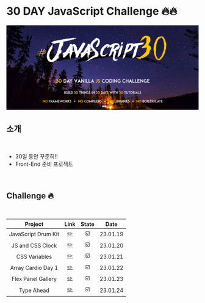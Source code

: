 # 30 DAY JavaScript Challenge 🔥🔥

<img src="./challenge.PNG">

<br />

## 소개

<br />

- 30일 동안 꾸준히!!
- Front-End 준비 프로젝트

<br />

## Challenge 🔥

<br />

|       Project       |               Link                | State |   Date   |
| :-----------------: | :-------------------------------: | :---: | :------: |
| JavaScript Drum Kit | [✏️](./JavaScript%20Drum%20Kit/)  |  ☑️   | 23.01.19 |
|  JS and CSS Clock   |  [✏️](./JS%20and%20CSS%20Clock/)  |  ☑️   | 23.01.20 |
|    CSS Variables    |     [✏️](./CSS%20Variables/)      |  ☑️   | 23.01.21 |
| Array Cardio Day 1  | [✏️](./Array%20Cardio%20Day%201/) |  ☑️   | 23.01.22 |
| Flex Panel Gallery  |  [✏️](./Flex%20Panel%20Gallery/)  |  ☑️   | 23.01.23 |
|     Type Ahead      |       [✏️](./Type%20Ahead/)       |  ☑️   | 23.01.24 |
